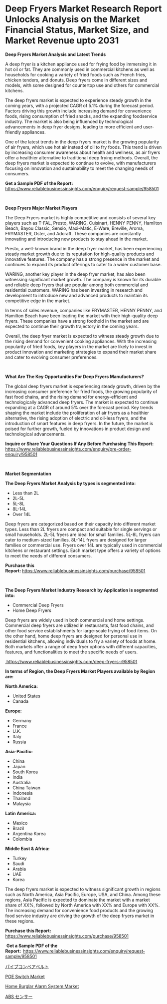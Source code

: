 <p><h1>Deep Fryers Market Research Report Unlocks Analysis on the Market Financial Status, Market Size, and Market Revenue upto 2031</h1></p><p><strong>Deep Fryers Market Analysis and Latest Trends</strong></p>
<p><p>A deep fryer is a kitchen appliance used for frying food by immersing it in hot oil or fat. They are commonly used in commercial kitchens as well as households for cooking a variety of fried foods such as French fries, chicken tenders, and donuts. Deep fryers come in different sizes and models, with some designed for countertop use and others for commercial kitchens.</p><p>The deep fryers market is expected to experience steady growth in the coming years, with a projected CAGR of 5.1% during the forecast period. Factors driving this growth include increasing demand for convenience foods, rising consumption of fried snacks, and the expanding foodservice industry. The market is also being influenced by technological advancements in deep fryer designs, leading to more efficient and user-friendly appliances.</p><p>One of the latest trends in the deep fryers market is the growing popularity of air fryers, which use hot air instead of oil to fry foods. This trend is driven by increasing consumer awareness about health and wellness, as air fryers offer a healthier alternative to traditional deep frying methods. Overall, the deep fryers market is expected to continue to evolve, with manufacturers focusing on innovation and sustainability to meet the changing needs of consumers.</p></p>
<p><strong>Get a Sample PDF of the Report:&nbsp;</strong> <a href="https://www.reliablebusinessinsights.com/enquiry/request-sample/958501">https://www.reliablebusinessinsights.com/enquiry/request-sample/958501</a></p>
<p>&nbsp;</p>
<p><strong>Deep Fryers Major Market Players</strong></p>
<p><p>The Deep Fryers market is highly competitive and consists of several key players such as T-FAL, Presto, WARING, Cuisinart, HENNY PENNY, Hamilton Beach, Bayou Classic, Sensio, Maxi-Matic, E-Ware, Breville, Aroma, FRYMASTER, Oster, and Adcraft. These companies are constantly innovating and introducing new products to stay ahead in the market.</p><p>Presto, a well-known brand in the deep fryer market, has been experiencing steady market growth due to its reputation for high-quality products and innovative features. The company has a strong presence in the market and continues to expand its product offerings to cater to a wider customer base.</p><p>WARING, another key player in the deep fryer market, has also been witnessing significant market growth. The company is known for its durable and reliable deep fryers that are popular among both commercial and residential customers. WARING has been investing in research and development to introduce new and advanced products to maintain its competitive edge in the market.</p><p>In terms of sales revenue, companies like FRYMASTER, HENNY PENNY, and Hamilton Beach have been leading the market with their high-quality deep fryers. These companies have a strong foothold in the market and are expected to continue their growth trajectory in the coming years.</p><p>Overall, the deep fryer market is expected to witness steady growth due to the rising demand for convenient cooking appliances. With the increasing popularity of fried foods, key players in the market are likely to invest in product innovation and marketing strategies to expand their market share and cater to evolving consumer preferences.</p></p>
<p>&nbsp;</p>
<p><strong>What Are The Key Opportunities For Deep Fryers Manufacturers?</strong></p>
<p><p>The global deep fryers market is experiencing steady growth, driven by the increasing consumer preference for fried foods, the growing popularity of fast food chains, and the rising demand for energy-efficient and technologically advanced deep fryers. The market is expected to continue expanding at a CAGR of around 5% over the forecast period. Key trends shaping the market include the proliferation of air fryers as a healthier alternative, the rising adoption of electric and oil-less fryers, and the introduction of smart features in deep fryers. In the future, the market is poised for further growth, fueled by innovations in product design and technological advancements.</p></p>
<p><strong>Inquire or Share Your Questions If Any Before Purchasing This Report:</strong> <a href="https://www.reliablebusinessinsights.com/enquiry/pre-order-enquiry/958501">https://www.reliablebusinessinsights.com/enquiry/pre-order-enquiry/958501</a></p>
<p>&nbsp;</p>
<p><strong>Market Segmentation</strong></p>
<p><strong>The Deep Fryers Market Analysis by types is segmented into:</strong></p>
<p><ul><li>Less than 2L</li><li>2L-5L</li><li>5L-8L</li><li>8L-14L</li><li>Over 14L</li></ul></p>
<p><p>Deep fryers are categorized based on their capacity into different market types. Less than 2L fryers are compact and suitable for single servings or small households. 2L-5L fryers are ideal for small families. 5L-8L fryers can cater to medium-sized families. 8L-14L fryers are designed for larger families or commercial use. Fryers over 14L are typically used in commercial kitchens or restaurant settings. Each market type offers a variety of options to meet the needs of different consumers.</p></p>
<p><strong>Purchase this Report:&nbsp;</strong><a href="https://www.reliablebusinessinsights.com/purchase/958501">https://www.reliablebusinessinsights.com/purchase/958501</a></p>
<p>&nbsp;</p>
<p><strong>The Deep Fryers Market Industry Research by Application is segmented into:</strong></p>
<p><ul><li>Commercial Deep Fryers</li><li>Home Deep Fryers</li></ul></p>
<p><p>Deep fryers are widely used in both commercial and home settings. Commercial deep fryers are utilized in restaurants, fast food chains, and other food service establishments for large-scale frying of food items. On the other hand, home deep fryers are designed for personal use in residential kitchens, allowing individuals to fry a variety of foods at home. Both markets offer a range of deep fryer options with different capacities, features, and functionalities to meet the specific needs of users.</p></p>
<p><a href="https://www.reliablebusinessinsights.com/deep-fryers-r958501">&nbsp;https://www.reliablebusinessinsights.com/deep-fryers-r958501</a></p>
<p><strong>In terms of Region, the Deep Fryers Market Players available by Region are:</strong></p>
<p>
    <p> <strong> North America: </strong>
        <ul>
            <li>United States</li>
            <li>Canada</li>
        </ul>
        </p> 
    <p> <strong> Europe: </strong>
        <ul>
            <li>Germany</li>
            <li>France</li>
            <li>U.K.</li>
            <li>Italy</li>
            <li>Russia</li>
        </ul>
        </p> 
    <p> <strong> Asia-Pacific: </strong>
        <ul>
            <li>China</li>
            <li>Japan</li>
            <li>South Korea</li>
            <li>India</li>
            <li>Australia</li>
            <li>China Taiwan</li>
            <li>Indonesia</li>
            <li>Thailand</li>
            <li>Malaysia</li>
        </ul>
        </p> 
    <p> <strong> Latin America: </strong>
        <ul>
            <li>Mexico</li>
            <li>Brazil</li>
            <li>Argentina Korea</li>
            <li>Colombia</li>
        </ul>
        </p> 
    <p> <strong> Middle East & Africa: </strong>
        <ul>
            <li>Turkey</li>
            <li>Saudi</li>
            <li>Arabia</li>
            <li>UAE</li>
            <li>Korea</li>
        </ul>
    </p>
    </p>
<p><p>The deep fryers market is expected to witness significant growth in regions such as North America, Asia Pacific, Europe, USA, and China. Among these regions, Asia Pacific is expected to dominate the market with a market share of XX%, followed by North America with XX% and Europe with XX%. The increasing demand for convenience food products and the growing food service industry are driving the growth of the deep fryers market in these regions.</p></p>
<p><strong>Purchase this Report: </strong><a href="https://www.reliablebusinessinsights.com/purchase/958501">https://www.reliablebusinessinsights.com/purchase/958501</a></p>
<p>&nbsp;<strong>Get a Sample PDF of the Report:&nbsp;&nbsp;</strong><a href="https://www.reliablebusinessinsights.com/enquiry/request-sample/958501">https://www.reliablebusinessinsights.com/enquiry/request-sample/958501</a></p>
<p><strong></strong></p>
<p><p><a href="https://github.com/AbigaleHuel/Market-Research-Report-List-1/blob/main/3634653154649.md">パイプコンベアベルト</a></p><p><a href="https://github.com/brentleyjimmiealvaradoz4l1rea/Market-Research-Report-List-3/blob/main/poe-switch-market.md">POE Switch Market</a></p><p><a href="https://github.com/Angelnienowdseej3e45z3p8c/Market-Research-Report-List-3/blob/main/home-burglar-alarm-system-market.md">Home Burglar Alarm System Market</a></p><p><a href="https://github.com/AdellaPrice2023/Market-Research-Report-List-1/blob/main/4393536154648.md">ABS センサー</a></p></p>